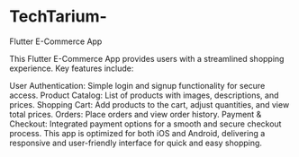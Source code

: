 # TechTarium-
 Flutter E-Commerce App

This Flutter E-Commerce App provides users with a streamlined shopping experience. Key features include:

User Authentication: Simple login and signup functionality for secure access.
Product Catalog: List of products with images, descriptions, and prices.
Shopping Cart: Add products to the cart, adjust quantities, and view total prices.
Orders: Place orders and view order history.
Payment & Checkout: Integrated payment options for a smooth and secure checkout process.
This app is optimized for both iOS and Android, delivering a responsive and user-friendly interface for quick and easy shopping.
